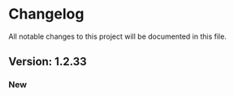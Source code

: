 # Changelog

All notable changes to this project will be documented in this file.

## Version: 1.2.33

### New



